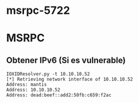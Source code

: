 # msrpc-5722

# MSRPC

## Obtener IPv6 (Si es vulnerable)

```
IOXIDResolver.py -t 10.10.10.52
[*] Retrieving network interface of 10.10.10.52
Address: mantis
Address: 10.10.10.52
Address: dead:beef::add2:50fb:c659:f2ac
```